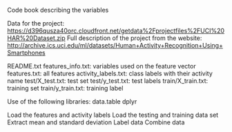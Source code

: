 Code book describing the variables

Data for the project: https://d396qusza40orc.cloudfront.net/getdata%2Fprojectfiles%2FUCI%20HAR%20Dataset.zip
Full description of the project from the website: http://archive.ics.uci.edu/ml/datasets/Human+Activity+Recognition+Using+Smartphones

README.txt
features_info.txt: variables used on the feature vector
features.txt: all features
activity_labels.txt: class labels with their activity name
test/X_test.txt: test set
test/y_test.txt: test labels
train/X_train.txt: training set
train/y_train.txt: training label

Use of the following libraries: 
data.table
dplyr

Load the features and activity labels
Load the testing and training data set
Extract mean and standard deviation
Label data
Combine data
